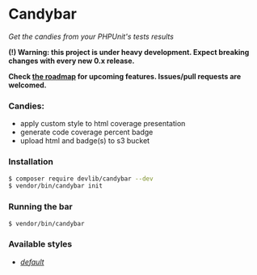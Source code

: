 # Candybar

<coverage> <builddate> <dependencies> <license>

*Get the candies from your PHPUnit's tests results*

**(!) Warning: this project is under heavy development. 
Expect breaking changes with every new 0.x release.**

**Check [the roadmap](https://github.com/adrian7/candybar/blob/master/ROADMAP.md) 
for upcoming features. Issues/pull requests are welcomed.**

### Candies: 

 - apply custom style to html coverage presentation
 - generate code coverage percent badge 
 - upload html and badge(s) to s3 bucket

### Installation

```bash
$ composer require devlib/candybar --dev
$ vendor/bin/candybar init 
``` 

### Running the bar

```bash
$ vendor/bin/candybar
```


### Available styles 

 - *[default](https://adrian7.github.io/candybar/styles/default.css)*
